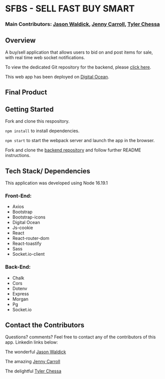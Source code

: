# SFBS - SELL FAST BUY SMART

### Main Contributors: [Jason Waldick](https://github.com/Jason-Wall), [Jenny Carroll](https://github.com/JennyCarroll), [Tyler Chessa](https://github.com/tylerchessa)

## Overview

A buy/sell application that allows users to bid on and post items for sale, with real time web socket notifications.

To view the dedicated Git repository for the backend, please [click here](https://github.com/JennyCarroll/sell-fast-buy-smart-backend).

This web app has been deployed on [Digital Ocean](https://starfish-app-bhxro.ondigitalocean.app/).

## Final Product

## Getting Started

Fork and clone this respository.

`npm install` to install dependencies.

`npm start` to start the webpack server and launch the app in the browser.

Fork and clone the [backend repository](https://github.com/JennyCarroll/sell-fast-buy-smart-backend) and follow further README instructions.

## Tech Stack/ Dependencies

This application was developed using Node 16.19.1

### Front-End:

- Axios
- Bootstrap
- Bootstrap-icons
- Digital Ocean
- Js-cookie
- React
- React-router-dom
- React-toastify
- Sass
- Socket.io-client

### Back-End:

- Chalk
- Cors
- Dotenv
- Express
- Morgan
- Pg
- Socket.io

## Contact the Contributors

Questions? comments? Feel free to contact any of the contributors of this app. Linkedin links below:

The wonderful [Jason Waldick](https://www.linkedin.com/in/jason-waldick/)

The amazing [Jenny Carroll](https://www.linkedin.com/in/jenny-carroll/)

The delightful [Tyler Chessa](https://www.linkedin.com/in/tyler-chessa/)
